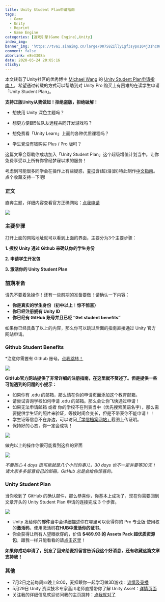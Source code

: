 ```yaml
---
title: Unity Student Plan申请指南
tags:
  - Game
  - Unity
  - Reprint
  - Game Engine
categories: [游戏引擎(Game Engine),Unity]
index_img: 
banner_img: 'https://tva1.sinaimg.cn/large/007S8ZIlly1gf3sypo104j31hc0u0ae8.jpg'
comment: false
abbrlink: e8e3308a
date: 2020-05-24 20:05:16
sticky:
---
```




本文转载了Unity社区的优秀博主 [Michael Wang](https://unity.cn/u/michael-wang-2/?tab=article) 的 [Unity Student Plan申请指南！](https://unity.cn/projects/unity-student-plan-shen-qing-zhi-nan)，希望通过转载的方式可以帮助到对 Unity Pro 购买上有困难的在读学生申请「Unity Student Plan」。

<!-- more -->



**支持正版Unity从我做起！拒绝盗版，拒绝破解！**

- 想使用 Unity 深色主题吗？

- 想更方便跟5位队友远程共同开发游戏吗？

- 想免费看「Unity Learn」上面的各种优质课程吗？
- 学生党没有钱购买 Plus / Pro 版吗？

这篇文章会帮助你成功加入「Unity Student Plan」这个超级增值计划当中。让你免费享受以上所有你曾经梦寐以求的服务！

考虑到可能很多同学会在操作上有些疑惑，[麦扣](https://unity.cn/u/michael-wang-2/?tab=article)含(超)泪(龄)特此制作[中文指南](https://unity.cn/projects/unity-student-plan-shen-qing-zhi-nan)。点个收藏支持一下吧!

### 正文

直奔主题，详细内容查看官方正确网站：[点我申请](https://store.unity.com/academic/unity-student?_ga=2.192862250.1412877669.1590291680-1494240502.1590291680)

![](https://tva1.sinaimg.cn/large/0081Kckwgy1glbpvkhdfzj30u016h42m.jpg)

### 主要步骤

打开上面的网站地址就可以看到上面的界面，主要分为3个主要步骤：

**1. 授权 Unity 通过 Github 来确认你的学生身份** 

**2. 申请学生开发包** 

**3. 激活你的 Unity Student Plan**



### 前期准备

请先不要着急操作！还有一些前期的准备要做！请确认一下内容：

+ **你是真实的学生身份（初中以上！惊不惊喜）**
+ **你已经注册拥有 Unity ID**
+ **你已经有 GitHub 账号并且已经 “Get student benefits”**

如果你已经具备了以上的内容，那么你可以跳过后面的指南直接通过 Unity 官方网站申请。



### Github Student Benefits

*注意你需要有 Github 账号。[点我跳转！](https://education.github.com/benefits)

![](https://tva1.sinaimg.cn/large/0081Kckwgy1glbpvi91g4j31b90u0n2i.jpg)

**GitHub官方网站提供了非常详细的注册指南，在这里就不赘述了。但是提供一些可能遇到的问题的小提示：**

- 如果你有 .edu 的邮箱，那么请在你的申请页面添加这个教育邮箱。
- 请尝试咨询学校如何申请 .edu 的邮箱。那么会让你飞快通过申请！
- 如果无法申请邮箱 或者 你的学校不在列表当中（优先搜索英语名字），那么需要提供学生证的照片来验证，等候时间会变长，但是不带表你不能申请！！
- 学生证等信息不在身边，可以访问[「学信档案网站」](https://my.chsi.com.cn/archive/index.jsp)截图上传证明。
- 保持好的心态，你一定会成功！

![](https://tva1.sinaimg.cn/large/0081Kckwgy1glbpviz7ofj30oj0v1jtj.jpg)

做完以上的操作你很可能看到这样的界面

![](https://tva1.sinaimg.cn/large/0081Kckwgy1glbpvk0chxj313n0ktjta.jpg)

*不要担心 4 days 很可能就是几个小时的事儿，30 days 也不一定非要等30天！请大家多多留意自己的邮箱，GitHub 总是会给你惊喜的。*



### Unity Student Plan

当你收到了 GitHub 的确认邮件，那么恭喜你，你基本上成功了，现在你需要回到文章开头的 Unity Student Plan 申请的连接完成 3 个步骤。

![](https://tva1.sinaimg.cn/large/0081Kckwgy1glbpvldizsj31go0l2gs1.jpg)

- Unity 发给你的**邮件**当中会详细描述你在哪里可以获得你的 Pro 专业版 使用权的**激活码**，使用激活码**在HUB中激活你的证书**。
- 你会获得让所有人望眼欲穿的，价值 **$489.93 的 Assets Pack 超优质资源包**，跟我一样只能看看的请[点击这里](https://assetstore.unity.com/browse/student-plan-pack?_ga=2.131450953.776403174.1590049942-37205968.1582701932)！

**如果你成功申请了，别忘了回来给麦扣留言告诉我这个好消息，还有收藏这篇文章支持我！**



### 其他

- 7月2日之前每周四晚上8:00，麦扣跟你一起学习做3D游戏：[详情及录播](https://unity.cn/projects/unityling-ji-chu-zhi-bo-create-with-code-live-zhong-wen-5-7wan-ba-dian-kai-bo)
- 5月29日 Unity 资深技术专家高川老师直播带你了解 Unity Asset：[详情页面](https://unity.cn/projects/zhi-bo-yu-gao-unityzi-shen-ji-zhu-zhuan-jia-gao-chuan-wei-nin-xiang-jie-unity-assetde-yi-sheng)
- 关注我的详细信息欢迎访问我的主页跳转：[点我就对了](https://m-studio-m.github.io/)

